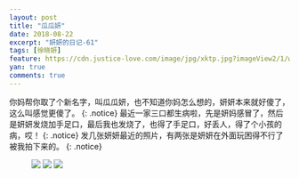 ```yaml
---
layout: post
title: "瓜瓜妍"
date: 2018-08-22
excerpt: "妍妍的日记-61"
tags: [徐晓妍]
feature: https://cdn.justice-love.com/image/jpg/xktp.jpg?imageView2/1/w/1200/h/500
yan: true
comments: true
---
```

你妈帮你取了个新名字，叫瓜瓜妍，也不知道你妈怎么想的，妍妍本来就好傻了，这么叫感觉更傻了。
{: .notice}
最近一家三口都生病啦，先是妍妈感冒了，然后是妍妍发烧加手足口，最后我也发烧了，也得了手足口，好丢人，得了个小孩的病，哎！
{: .notice}
发几张妍妍最近的照片，有两张是妍妍在外面玩困得不行了被我拍下来的。
{: .notice}
<figure>
    <img src="{{ site.staticUrl }}/yanyan/image/guayan3.jpg" />
    <img src="{{ site.staticUrl }}/yanyan/image/guayan1.jpg" />
    <img src="{{ site.staticUrl }}/yanyan/image/guayan2.jpg" />
</figure>

